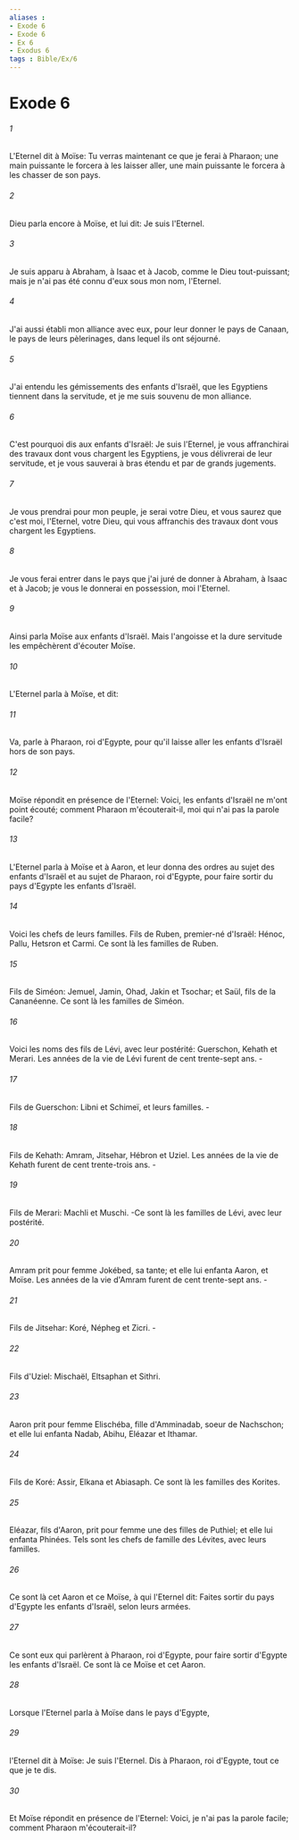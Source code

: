 ```yaml
---
aliases : 
- Exode 6
- Exode 6
- Ex 6
- Exodus 6
tags : Bible/Ex/6
---
```


# Exode 6

###### 1
L'Eternel dit à Moïse: Tu verras maintenant ce que je ferai à Pharaon; une main puissante le forcera à les laisser aller, une main puissante le forcera à les chasser de son pays.
###### 2
Dieu parla encore à Moïse, et lui dit: Je suis l'Eternel.
###### 3
Je suis apparu à Abraham, à Isaac et à Jacob, comme le Dieu tout-puissant; mais je n'ai pas été connu d'eux sous mon nom, l'Eternel.
###### 4
J'ai aussi établi mon alliance avec eux, pour leur donner le pays de Canaan, le pays de leurs pèlerinages, dans lequel ils ont séjourné.
###### 5
J'ai entendu les gémissements des enfants d'Israël, que les Egyptiens tiennent dans la servitude, et je me suis souvenu de mon alliance.
###### 6
C'est pourquoi dis aux enfants d'Israël: Je suis l'Eternel, je vous affranchirai des travaux dont vous chargent les Egyptiens, je vous délivrerai de leur servitude, et je vous sauverai à bras étendu et par de grands jugements.
###### 7
Je vous prendrai pour mon peuple, je serai votre Dieu, et vous saurez que c'est moi, l'Eternel, votre Dieu, qui vous affranchis des travaux dont vous chargent les Egyptiens.
###### 8
Je vous ferai entrer dans le pays que j'ai juré de donner à Abraham, à Isaac et à Jacob; je vous le donnerai en possession, moi l'Eternel.
###### 9
Ainsi parla Moïse aux enfants d'Israël. Mais l'angoisse et la dure servitude les empêchèrent d'écouter Moïse.
###### 10
L'Eternel parla à Moïse, et dit:
###### 11
Va, parle à Pharaon, roi d'Egypte, pour qu'il laisse aller les enfants d'Israël hors de son pays.
###### 12
Moïse répondit en présence de l'Eternel: Voici, les enfants d'Israël ne m'ont point écouté; comment Pharaon m'écouterait-il, moi qui n'ai pas la parole facile?
###### 13
L'Eternel parla à Moïse et à Aaron, et leur donna des ordres au sujet des enfants d'Israël et au sujet de Pharaon, roi d'Egypte, pour faire sortir du pays d'Egypte les enfants d'Israël.
###### 14
Voici les chefs de leurs familles. Fils de Ruben, premier-né d'Israël: Hénoc, Pallu, Hetsron et Carmi. Ce sont là les familles de Ruben.
###### 15
Fils de Siméon: Jemuel, Jamin, Ohad, Jakin et Tsochar; et Saül, fils de la Cananéenne. Ce sont là les familles de Siméon.
###### 16
Voici les noms des fils de Lévi, avec leur postérité: Guerschon, Kehath et Merari. Les années de la vie de Lévi furent de cent trente-sept ans. -
###### 17
Fils de Guerschon: Libni et Schimeï, et leurs familles. -
###### 18
Fils de Kehath: Amram, Jitsehar, Hébron et Uziel. Les années de la vie de Kehath furent de cent trente-trois ans. -
###### 19
Fils de Merari: Machli et Muschi. -Ce sont là les familles de Lévi, avec leur postérité.
###### 20
Amram prit pour femme Jokébed, sa tante; et elle lui enfanta Aaron, et Moïse. Les années de la vie d'Amram furent de cent trente-sept ans. -
###### 21
Fils de Jitsehar: Koré, Népheg et Zicri. -
###### 22
Fils d'Uziel: Mischaël, Eltsaphan et Sithri.
###### 23
Aaron prit pour femme Elischéba, fille d'Amminadab, soeur de Nachschon; et elle lui enfanta Nadab, Abihu, Eléazar et Ithamar.
###### 24
Fils de Koré: Assir, Elkana et Abiasaph. Ce sont là les familles des Korites.
###### 25
Eléazar, fils d'Aaron, prit pour femme une des filles de Puthiel; et elle lui enfanta Phinées. Tels sont les chefs de famille des Lévites, avec leurs familles.
###### 26
Ce sont là cet Aaron et ce Moïse, à qui l'Eternel dit: Faites sortir du pays d'Egypte les enfants d'Israël, selon leurs armées.
###### 27
Ce sont eux qui parlèrent à Pharaon, roi d'Egypte, pour faire sortir d'Egypte les enfants d'Israël. Ce sont là ce Moïse et cet Aaron.
###### 28
Lorsque l'Eternel parla à Moïse dans le pays d'Egypte,
###### 29
l'Eternel dit à Moïse: Je suis l'Eternel. Dis à Pharaon, roi d'Egypte, tout ce que je te dis.
###### 30
Et Moïse répondit en présence de l'Eternel: Voici, je n'ai pas la parole facile; comment Pharaon m'écouterait-il?
